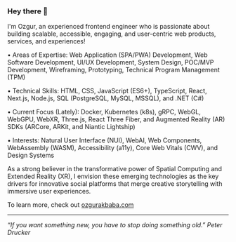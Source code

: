 ### Hey there 👋

I'm Ozgur, an experienced frontend engineer who is passionate about building scalable, accessible, engaging, and user-centric web products, services, and experiences!

• Areas of Expertise: Web Application (SPA/PWA) Development, Web Software Development, UI/UX Development, System Design, POC/MVP Development, Wireframing, Prototyping, Technical Program Management (TPM)

• Technical Skills: HTML, CSS, JavaScript (ES6+), TypeScript, React, Next.js, Node.js, SQL (PostgreSQL, MySQL, MSSQL), and .NET (C#)

• Current Focus (Lately): Docker, Kubernetes (k8s), gRPC, WebGL, WebGPU, WebXR, Three.js, React Three Fiber, and Augmented Reality (AR) SDKs (ARCore, ARKit, and Niantic Lightship)

• Interests: Natural User Interface (NUI), WebAI, Web Components, WebAssembly (WASM), Accessibility (a11y), Core Web Vitals (CWV), and Design Systems

As a strong believer in the transformative power of Spatial Computing and Extended Reality (XR), I envision these emerging technologies as the key drivers for innovative social platforms that merge creative storytelling with immersive user experiences.

To learn more, check out [ozgurakbaba.com](https://ozgurakbaba.com)

---

_“If you want something new, you have to stop doing something old.”
Peter Drucker_
